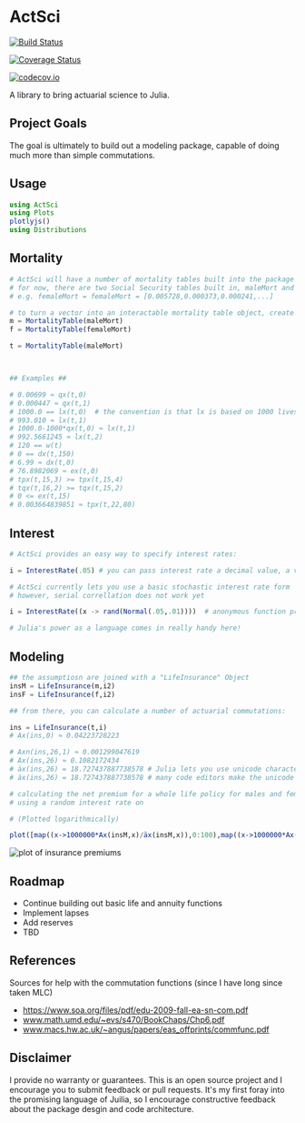 # ActSci

[![Build Status](https://travis-ci.org/alecloudenback/ActSci.jl.svg?branch=master)](https://travis-ci.org/alecloudenback/ActSci.jl)

[![Coverage Status](https://coveralls.io/repos/alecloudenback/ActSci.jl/badge.svg?branch=master&service=github)](https://coveralls.io/github/alecloudenback/ActSci.jl?branch=master)

[![codecov.io](http://codecov.io/github/alecloudenback/ActSci.jl/coverage.svg?branch=master)](http://codecov.io/github/alecloudenback/ActSci.jl?branch=master)

A library to bring actuarial science to Julia.

## Project Goals
The goal is ultimately to build out a modeling package, capable of doing much more than simple commutations.

## Usage



```julia
using ActSci
using Plots
plotlyjs()
using Distributions
```





 ## Mortality


```julia
# ActSci will have a number of mortality tables built into the package
# for now, there are two Social Security tables built in, maleMort and femaleMort
# e.g. femaleMort = femaleMort = [0.005728,0.000373,0.000241,...]

# to turn a vector into an interactable mortality table object, create a MortalityTable Object
m = MortalityTable(maleMort)
f = MortalityTable(femaleMort)

t = MortalityTable(maleMort)



## Examples ##

# 0.00699 ≈ qx(t,0)
# 0.000447 ≈ qx(t,1)
# 1000.0 == lx(t,0)  # the convention is that lx is based on 1000 lives
# 993.010 ≈ lx(t,1) 
# 1000.0-1000*qx(t,0) ≈ lx(t,1)
# 992.5661245 ≈ lx(t,2)
# 120 == w(t)
# 0 == dx(t,150)
# 6.99 ≈ dx(t,0)
# 76.8982069 ≈ ex(t,0)
# tpx(t,15,3) >= tpx(t,15,4)
# tqx(t,16,2) >= tqx(t,15,2)
# 0 <= ex(t,15)
# 0.003664839851 ≈ tpx(t,22,80)


```

## Interest


```julia
# ActSci provides an easy way to specify interest rates:

i = InterestRate(.05) # you can pass interest rate a decimal value, a vector, or a function that returns a value 

# ActSci currently lets you use a basic stochastic interest rate form
# however, serial correllation does not work yet

i = InterestRate((x -> rand(Normal(.05,.01))))  # anonymous function provides an easy way to add a stochastic interest rate

# Julia's power as a language comes in really handy here!
```

## Modeling


```julia
## the assumptiosn are joined with a "LifeInsurance" Object
insM = LifeInsurance(m,i2) 
insF = LifeInsurance(f,i2)

## from there, you can calculate a number of actuarial commutations:

ins = LifeInsurance(t,i)
# Ax(ins,0) ≈ 0.04223728223

# Axn(ins,26,1) ≈ 0.001299047619
# Ax(ins,26) ≈ 0.1082172434
# äx(ins,26) = 18.727437887738578 # Julia lets you use unicode characters, so you can use the a-dot-dot as the actual function
# äx(ins,26) = 18.727437887738578 # many code editors make the unicode characters really easy, but helper functions provide compatibility
```


```julia
# calculating the net premium for a whole life policy for males and females
# using a random interest rate on

# (Plotted logarithmically)

plot([map((x->1000000*Ax(insM,x)/äx(insM,x)),0:100),map((x->1000000*Ax(insF,x)/äx(insF,x)),0:100)],xlabel="Age",ylabel="Yearly Cost",yscale = :log10)
```
![plot of insurance premiums](http://i.imgur.com/0QcGgan.png)




## Roadmap
- Continue building out basic life and annuity functions
- Implement lapses
- Add reserves
- TBD


## References
Sources for help with the commutation functions (since I have long since taken MLC)
- https://www.soa.org/files/pdf/edu-2009-fall-ea-sn-com.pdf
- www.math.umd.edu/~evs/s470/BookChaps/Chp6.pdf
- www.macs.hw.ac.uk/~angus/papers/eas_offprints/commfunc.pdf

## Disclaimer
I provide no warranty or guarantees. This is an open source project and I encourage you to submit feedback or pull requests. It's my first foray into the promising language of Juilia, so I encourage constructive feedback about the package desgin and code architecture.
